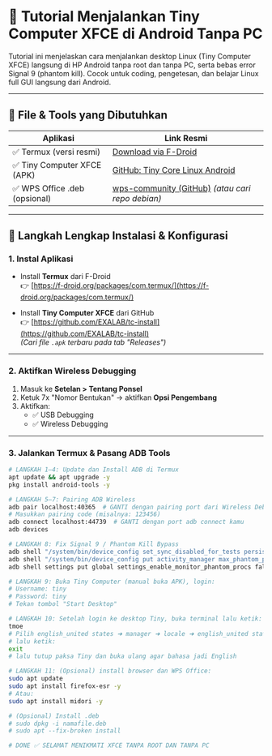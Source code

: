 # 🚀 Tutorial Menjalankan Tiny Computer XFCE di Android Tanpa PC

Tutorial ini menjelaskan cara menjalankan desktop Linux (Tiny Computer XFCE) langsung di HP Android tanpa root dan tanpa PC, serta bebas error Signal 9 (phantom kill). Cocok untuk coding, pengetesan, dan belajar Linux full GUI langsung dari Android.

---

## 🧰 File & Tools yang Dibutuhkan

| Aplikasi | Link Resmi |
|----------|-------------|
| ✅ Termux (versi resmi) | [Download via F-Droid](https://f-droid.org/packages/com.termux/) |
| ✅ Tiny Computer XFCE (APK) | [GitHub: Tiny Core Linux Android](https://github.com/EXALAB/tc-install) |
| ✅ WPS Office .deb (opsional) | [wps-community (GitHub)](https://github.com/wps-community/wps_office_installer) *(atau cari repo debian)*

---

## 📱 Langkah Lengkap Instalasi & Konfigurasi

### 1. Instal Aplikasi

- Install **Termux** dari F-Droid  
  👉 [https://f-droid.org/packages/com.termux/](https://f-droid.org/packages/com.termux/)

- Install **Tiny Computer XFCE** dari GitHub  
  👉 [https://github.com/EXALAB/tc-install](https://github.com/EXALAB/tc-install)  
  *(Cari file `.apk` terbaru pada tab "Releases")*

---

### 2. Aktifkan Wireless Debugging

1. Masuk ke **Setelan > Tentang Ponsel**
2. Ketuk 7x "Nomor Bentukan" → aktifkan **Opsi Pengembang**
3. Aktifkan:
   - ✅ USB Debugging
   - ✅ Wireless Debugging

---

### 3. Jalankan Termux & Pasang ADB Tools

```bash
# LANGKAH 1–4: Update dan Install ADB di Termux
apt update && apt upgrade -y
pkg install android-tools -y

# LANGKAH 5–7: Pairing ADB Wireless
adb pair localhost:40365  # GANTI dengan pairing port dari Wireless Debugging
# Masukkan pairing code (misalnya: 123456)
adb connect localhost:44739  # GANTI dengan port adb connect kamu
adb devices

# LANGKAH 8: Fix Signal 9 / Phantom Kill Bypass
adb shell "/system/bin/device_config set_sync_disabled_for_tests persistent"
adb shell "/system/bin/device_config put activity_manager max_phantom_processes 2147483647"
adb shell settings put global settings_enable_monitor_phantom_procs false

# LANGKAH 9: Buka Tiny Computer (manual buka APK), login:
# Username: tiny
# Password: tiny
# Tekan tombol "Start Desktop"

# LANGKAH 10: Setelah login ke desktop Tiny, buka terminal lalu ketik:
tmoe
# Pilih english_united states ➜ manager ➜ locale ➜ english_united states
# lalu ketik:
exit
# lalu tutup paksa Tiny dan buka ulang agar bahasa jadi English

# LANGKAH 11: (Opsional) install browser dan WPS Office:
sudo apt update
sudo apt install firefox-esr -y
# Atau:
sudo apt install midori -y

# (Opsional) Install .deb
# sudo dpkg -i namafile.deb
# sudo apt --fix-broken install

# DONE ✅ SELAMAT MENIKMATI XFCE TANPA ROOT DAN TANPA PC
